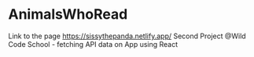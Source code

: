 # AnimalsWhoRead
Link to the page https://sissythepanda.netlify.app/
Second Project @Wild Code School - fetching API data on App using React
